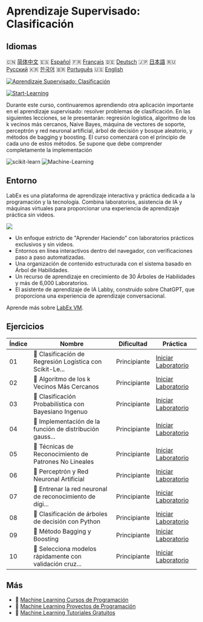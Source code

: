 # Aprendizaje Supervisado: Clasificación

## Idiomas

🇨🇳 [简体中文](README_zh.md) 🇪🇸 [Español](README_es.md) 🇫🇷 [Français](README_fr.md) 🇩🇪 [Deutsch](README_de.md) 🇯🇵 [日本語](README_ja.md) 🇷🇺 [Русский](README_ru.md) 🇰🇷 [한국어](README_ko.md) 🇧🇷 [Português](README_pt.md) 🇺🇸 [English](README.md) 

[![Aprendizaje Supervisado: Clasificación](https://cover-creator.labex.io/supervised-learning-classification.png?lang=es)](https://labex.io/es/courses/supervised-learning-classification)

[![Start-Learning](https://img.shields.io/badge/Start-Learning-whitesmoke?style=for-the-badge)](https://labex.io/es/courses/supervised-learning-classification)

Durante este curso, continuaremos aprendiendo otra aplicación importante en el aprendizaje supervisado: resolver problemas de clasificación. En las siguientes lecciones, se le presentarán: regresión logística, algoritmo de los k vecinos más cercanos, Naive Bayes, máquina de vectores de soporte, perceptrón y red neuronal artificial, árbol de decisión y bosque aleatorio, y métodos de bagging y boosting. El curso comenzará con el principio de cada uno de estos métodos. Se supone que debe comprender completamente la implementación

![scikit-learn](https://img.shields.io/badge/scikit-learn-whitesmoke?style=for-the-badge&logo=scikit-learn)
![Machine-Learning](https://img.shields.io/badge/Machine-Learning-whitesmoke?style=for-the-badge&logo=machine-learning)


## Entorno

LabEx es una plataforma de aprendizaje interactiva y práctica dedicada a la programación y la tecnología. Combina laboratorios, asistencia de IA y máquinas virtuales para proporcionar una experiencia de aprendizaje práctica sin videos.

![](https://tutorial-screenshot.getvm.io/images/vm-1725247253.png)

- Un enfoque estricto de "Aprender Haciendo" con laboratorios prácticos exclusivos y sin videos.
- Entornos en línea interactivos dentro del navegador, con verificaciones paso a paso automatizadas.
- Una organización de contenido estructurada con el sistema basado en Árbol de Habilidades.
- Un recurso de aprendizaje en crecimiento de 30 Árboles de Habilidades y más de 6,000 Laboratorios.
- El asistente de aprendizaje de IA Labby, construido sobre ChatGPT, que proporciona una experiencia de aprendizaje conversacional.

Aprende más sobre [LabEx VM](https://support.labex.io/using-labex/virtual-machine).

## Ejercicios

|   Índice | Nombre                                                   | Dificultad   | Práctica                                                                                                                                   |
|----------|----------------------------------------------------------|--------------|--------------------------------------------------------------------------------------------------------------------------------------------|
|       01 | 📖 Clasificación de Regresión Logística con Scikit-Le... | Principiante | <a target='_blank' href='https://labex.io/es/labs/ml-logistic-regression-classification-with-scikit-learn-20800'>Iniciar Laboratorio</a>   |
|       02 | 📖 Algoritmo de los k Vecinos Más Cercanos               | Principiante | <a target='_blank' href='https://labex.io/es/labs/ml-k-nearest-neighbor-algorithm-20796'>Iniciar Laboratorio</a>                           |
|       03 | 📖 Clasificación Probabilística con Bayesiano Ingenuo    | Principiante | <a target='_blank' href='https://labex.io/es/labs/ml-probabilistic-classification-with-naive-bayes-20801'>Iniciar Laboratorio</a>          |
|       04 | 📖 Implementación de la función de distribución gauss... | Principiante | <a target='_blank' href='https://labex.io/es/labs/implementation-of-gaussian-distribution-function-and-draw-20786'>Iniciar Laboratorio</a> |
|       05 | 📖 Técnicas de Reconocimiento de Patrones No Lineales    | Principiante | <a target='_blank' href='https://labex.io/es/labs/ml-nonlinear-pattern-recognition-techniques-20812'>Iniciar Laboratorio</a>               |
|       06 | 📖 Perceptrón y Red Neuronal Artificial                  | Principiante | <a target='_blank' href='https://labex.io/es/labs/ml-perceptron-and-artificial-neural-network-20802'>Iniciar Laboratorio</a>               |
|       07 | 📖 Entrenar la red neuronal de reconocimiento de dígi... | Principiante | <a target='_blank' href='https://labex.io/es/labs/ml-train-handwritten-digits-recognition-neural-network-20814'>Iniciar Laboratorio</a>    |
|       08 | 📖 Clasificación de árboles de decisión con Python       | Principiante | <a target='_blank' href='https://labex.io/es/labs/ml-decision-tree-classification-with-python-20760'>Iniciar Laboratorio</a>               |
|       09 | 📖 Método Bagging y Boosting                             | Principiante | <a target='_blank' href='https://labex.io/es/labs/ml-bagging-and-boosting-method-20749'>Iniciar Laboratorio</a>                            |
|       10 | 📖 Selecciona modelos rápidamente con validación cruz... | Principiante | <a target='_blank' href='https://labex.io/es/labs/ml-quickly-select-models-with-cross-validation-20807'>Iniciar Laboratorio</a>            |

## Más

- 🔗 [Machine Learning Cursos de Programación](https://github.com/labex-labs/awesome-programming-courses)
- 🔗 [Machine Learning Proyectos de Programación](https://github.com/labex-labs/awesome-programming-projects)
- 🔗 [Machine Learning Tutoriales Gratuitos](https://github.com/labex-labs/ml-free-tutorials)

